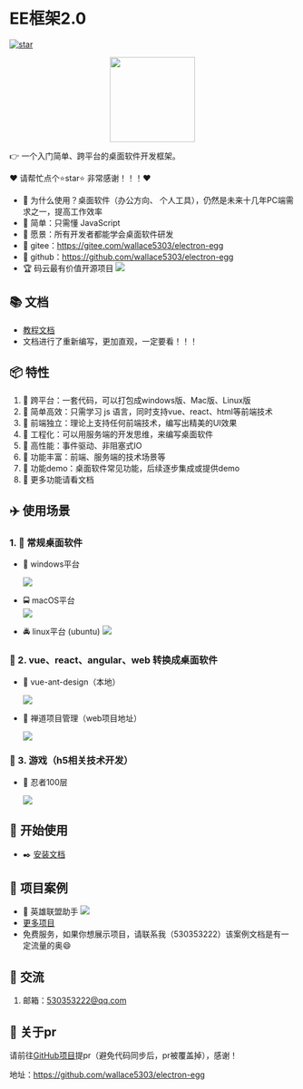 # EE框架2.0 
[![star](https://gitee.com/wallace5303/electron-egg/badge/star.svg?theme=gvp)](https://gitee.com/wallace5303/electron-egg/stargazers)

<div align=center>
<img src="http://img01.kaka996.com/images/electron-egg/logo.png" width="150" height="150" />
</div>

👉 一个入门简单、跨平台的桌面软件开发框架。

❤️ 请帮忙点个⭐️star⭐️ 非常感谢！！！❤️

- 🍩 为什么使用？桌面软件（办公方向、 个人工具），仍然是未来十几年PC端需求之一，提高工作效率
- 🍉 简单：只需懂 JavaScript
- 🍑 愿景：所有开发者都能学会桌面软件研发
- 🍰 gitee：https://gitee.com/wallace5303/electron-egg
- 🍨 github：https://github.com/wallace5303/electron-egg
- 🏆 码云最有价值开源项目
    ![](http://img01.kaka996.com/images/electron-egg/ee-zs.png)    

## 📚 文档
- [教程文档](https://www.yuque.com/u34495/mivcfg)
- 文档进行了重新编写，更加直观，一定要看！！！

## 📦 特性
1. 🍄 跨平台：一套代码，可以打包成windows版、Mac版、Linux版
2. 🌰 简单高效：只需学习 js 语言，同时支持vue、react、html等前端技术
3. 🌱 前端独立：理论上支持任何前端技术，编写出精美的UI效果
4. 🌴 工程化：可以用服务端的开发思维，来编写桌面软件
5. 🍁 高性能：事件驱动、非阻塞式IO
6. 🌷 功能丰富：前端、服务端的技术场景等
7. 💐 功能demo：桌面软件常见功能，后续逐步集成或提供demo
8. 🌻 更多功能请看文档

## ✈️ 使用场景

### 1. 🚀 常规桌面软件
- 🚖 windows平台

    ![](http://img01.kaka996.com/images/electron-egg/home.png)

- 🚍 macOS平台    
    ![](http://img01.kaka996.com/images/electron-egg/mac-socket.png)

- 🚔 linux平台 (ubuntu)
    ![](http://img01.kaka996.com/images/electron-egg/ubuntu-db.png)

### 🚐 2. vue、react、angular、web 转换成桌面软件
- 🚙 vue-ant-design（本地）

    ![](http://img01.kaka996.com/images/electron-egg/vue-antd.png)

- 🚙 禅道项目管理（web项目地址）

    ![](http://img01.kaka996.com/images/electron-egg/ee-project-7.png)

### 🚂 3. 游戏（h5相关技术开发）
- 🚊 忍者100层

    ![](http://img01.kaka996.com/images/electron-egg/ee_game_1.png)


## 📒 开始使用

- ✒️ [安装文档](https://www.yuque.com/u34495/mivcfg/qo4uqg)
    
## 🐶 项目案例
- 🐸 英雄联盟助手
    ![](http://img01.kaka996.com/images/electron-egg/serendipity/lol-zhanji.png)
- [更多项目](https://www.yuque.com/u34495/mivcfg/ep4otg)
- 免费服务，如果你想展示项目，请联系我（530353222）该案例文档是有一定流量的奥😄

## 💬 交流
1. 邮箱：530353222@qq.com

## 📌 关于pr
请前往[GitHub项目](https://github.com/wallace5303/electron-egg)提pr（避免代码同步后，pr被覆盖掉），感谢！

地址：https://github.com/wallace5303/electron-egg




